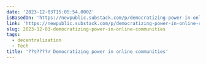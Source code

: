 ```yaml
---
date: '2023-12-03T15:05:54.000Z'
isBasedOn: 'https://newpublic.substack.com/p/democratizing-power-in-online-communities'
link: 'https://newpublic.substack.com/p/democratizing-power-in-online-communities'
slug: 2023-12-03-democratizing-power-in-online-communities
tags:
  - decentralization
  - Tech
title: '??‍♀️????‍♂️ Democratizing power in online communities'
---
```


